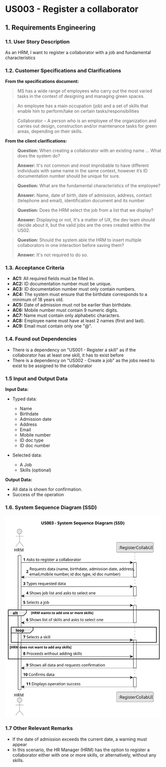 # US003 - Register a collaborator

## 1. Requirements Engineering

### 1.1. User Story Description

As an HRM, I want to register a collaborator with a job and fundamental characteristics

### 1.2. Customer Specifications and Clarifications

**From the specifications document:**

> MS has a wide range of employees who carry out the most varied tasks in the context
of designing and managing green spaces.

> An employee has a main occupation (job) and
a set of skills that enable him to perform/take on certain tasks/responsibilities

> Collaborator – A person who is an employee of the organization and carries out
design, construction and/or maintenance tasks for green areas, depending on their
skills.


**From the client clarifications:**

> **Question:** When creating a collaborator with an existing name ... What does the system do?
>
> **Answer:** It's not common and most improbable to have different individuals with same name in the same context,
however it’s ID documentation number should be unique for sure.

> **Question:** What are the fundamental characteristics of the employee?
>
> **Answer:** Name, date of birth, date of admission, address, contact (telephone and email), identification document
and its number

> **Question:** Does the HRM select the job from a list that we display?
>
> **Answer:** Displaying or not, It's a matter of UX, the dev team should decide about it, but the valid jobs are the
ones created within the US02.

> **Question:** Should the system able the HRM to insert multiple collaborators in one interaction before saving them?
> 
> **Answer:** It's not required to do so.

### 1.3. Acceptance Criteria

* **AC1:** All required fields must be filled in.
* **AC2:** ID documentation number must be unique.
* **AC3:** ID documentation number must only contain numbers.
* **AC4:** The system must ensure that the birthdate corresponds to a minimum of 18 years old.
* **AC5:** Date of admission must not be earlier than birthdate.
* **AC6:** Mobile number must contain 9 numeric digits.
* **AC7:** Name must contain only alphabetic characters.
* **AC8:** Employee name must have at least 2 names (first and last).
* **AC9:** Email must contain only one "@".

### 1.4. Found out Dependencies

* There is a dependency on "US001 - Register a skill" as if the collaborator has at least one skill, it has to exist
  before
* There is a dependency on "US002 - Create a job" as the jobs need to exist to be assigned to the collaborator

### 1.5 Input and Output Data

**Input Data:**

* Typed data:
    * Name
    * Birthdate
    * Admission date
    * Address
    * Email
    * Mobile number
    * ID doc type
    * ID doc number

* Selected data:
    * A Job
    * Skills (optional)

**Output Data:**

* All data is shown for confirmation.
* Success of the operation

### 1.6. System Sequence Diagram (SSD)

![System Sequence Diagram](svg/us003-system-sequence-diagram.svg)

### 1.7 Other Relevant Remarks

* If the date of admission exceeds the current date, a warning must appear
* In this scenario, the HR Manager (HRM) has the option to register a collaborator either with one or more skills, or alternatively, without any skills.